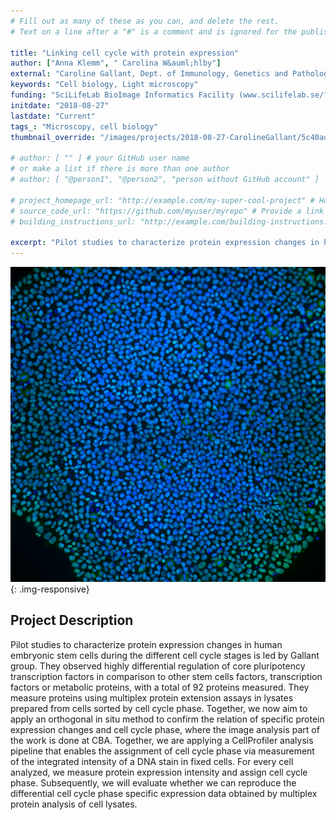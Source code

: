 ```yaml
---
# Fill out as many of these as you can, and delete the rest.
# Text on a line after a "#" is a comment and is ignored for the published page.

title: "Linking cell cycle with protein expression"
author: ["Anna Klemm", " Carolina W&auml;hlby"]
external: "Caroline Gallant, Dept. of Immunology, Genetics and Pathology, Uppsala University"
keywords: "Cell biology, Light microscopy"
funding: "SciLifeLab BioImage Informatics Facility (www.scilifelab.se/facilities/bioimage-informatics)"
initdate: "2018-08-27"
lastdate: "Current"
tags_: "Microscopy, cell biology"
thumbnail_override: "/images/projects/2018-08-27-CarolineGallant/5c40ad045cf33.png"

# author: [ "" ] # your GitHub user name
# or make a list if there is more than one author
# author: [ "@person1", "@person2", "person without GitHub account" ]

# project_homepage_url: "http://example.com/my-super-cool-project" # Homepage for this project
# source_code_url: "https://github.com/myuser/myrepo" # Provide a link to your code
# building_instructions_url: "http://example.com/building-instructions.pdf" # how to build the model out of LEGO (*not* how to build the source code)

excerpt: "Pilot studies to characterize protein expression changes in human embryonic stem cells during the different cell cycle stages is led by Gallant group. They observed highly differential regulation of c..."
---
```


![Linking cell cycle with protein expression](/images/projects/2018-08-27-CarolineGallant/5c40ad045cf33.png){: .img-responsive}
## Project Description
Pilot studies to characterize protein expression changes in human embryonic stem cells during the different cell cycle stages is led by Gallant group. They observed highly differential regulation of core pluripotency transcription factors in comparison to other stem cells factors, transcription factors or metabolic proteins, with a total of 92 proteins measured. They measure proteins using multiplex protein extension assays in lysates prepared from cells sorted by cell cycle phase. Together, we now aim to apply an orthogonal in situ method to confirm the relation of specific protein expression changes and cell cycle phase, where the image analysis part of the work is done at CBA. Together, we are applying a CellProfiler analysis pipeline that enables the assignment of cell cycle phase via measurement of the integrated intensity of a DNA stain in fixed cells. For every cell analyzed, we measure protein expression intensity and assign cell cycle phase. Subsequently, we will evaluate whether we can reproduce the differential cell cycle phase specific expression data obtained by multiplex protein analysis of cell lysates. 
